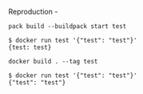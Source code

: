 Reproduction -


`pack build --buildpack start test`

```
$ docker run test '{"test": "test"}'
{test: test}
```

`docker build . --tag test`

```
$ docker run test '{"test": "test"}'
{"test": "test"}
```

